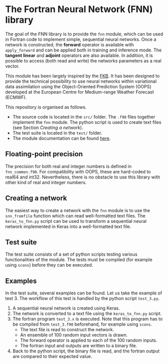 
# The Fortran Neural Network (FNN) library

The goal of the FNN library is to provide the `fnn` module, which can be used
in Fortran code to implement simple, sequential neural networks. Once a
network is constructed, the **forward** operator is available with
`apply_forward` and can be applied both in training and inference
mode. The **tangent linear** and **adjoint** operators are also available.
In addition, it is possible to access (both read
and write) the networks parameters as a real vector.

This module has been largely inspired by the 
[FKB](https://github.com/scientific-computing/FKB).
It has been designed to provide the technical possibility to use neural
networks within variational data assimilation using the Object-Oriented 
Prediction System (OOPS) developed at the European Centre for Medium-range 
Weather Forecast (ECMWF).

This repository is organised as follows.
- The source code is located in the `src/` folder. The `.f90` files together
implement the `fnn` module. The python script is used to create text files
(see Section *Creating a network*).
- The test suite is located in the `test/` folder.
- The module documentation can be found [here](https://cerea-daml.github.io/fnn/index.html).

## Floating-point precision

The precision for both real and integer numbers is defined in `fnn_common.f90`.
For compatibility with OOPS, these are hard-coded to real64 and int32.
Nevertheless, there is no obstacle to use this library with other kind of real
and integer numbers.

## Creating a network

The easiest way to create a network with the `fnn` module is to use the
`snn_fromfile` function which can read well-formatted text files.
The `keras_to_fnn.py` script can be used to transform a sequential
neural network implemented in Keras into a well-formatted text file.

## Test suite

The test suite consists of a set of python scripts testing various functionalities
of the module. The tests must be compiled (for example using `scons`) before they
can be executed.

## Examples

In the test suite, several examples can be found. Let us take the example
of test 3. The workflow of this test is handled by the python script `test_3.py`.
1. A sequential neural network is created using Keras.
2. The network is converted to a text file using the `keras_to_fnn.py` script.
3. The fortran program `test_3.x` is executed. Note that this program has to be
compiled from `test_3.f90` beforehand, for example using `scons`.
    - The text file is read to construct the network.
    - An ensemble of 100 random input vectors is drawn.
    - The forward operator is applied to each of the 100 random inputs.
    - The fortran input and outputs are written to a binary file.
4. Back to the python script, the binary file is read, and the fortran
output are compared to their expected value.

